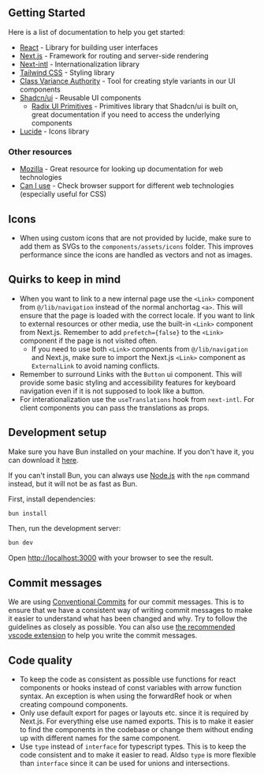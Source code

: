 ## Getting Started

Here is a list of documentation to help you get started:

- [React](https://react.dev/reference/react) - Library for building user interfaces
- [Next.js](https://nextjs.org/docs) - Framework for routing and server-side rendering
- [Next-intl](https://next-intl-docs.vercel.app/) - Internationalization library
- [Tailwind CSS](https://tailwindcss.com/docs) - Styling library
- [Class Variance Authority](https://beta.cva.style/) - Tool for creating style variants in our UI components
- [Shadcn/ui](https://ui.shadcn.com/docs) - Reusable UI components
  - [Radix UI Primitives](https://www.radix-ui.com/primitives/docs/overview/introduction) - Primitives library that Shadcn/ui is built on, great documentation if you need to access the underlying components
- [Lucide](https://lucide.dev/icons/) - Icons library

### Other resources

- [Mozilla](https://developer.mozilla.org/en-US/) - Great resource for looking up documentation for web technologies
- [Can I use](https://caniuse.com/) - Check browser support for different web technologies (especially useful for CSS)

## Icons

- When using custom icons that are not provided by lucide, make sure to add them as SVGs to the `components/assets/icons` folder. This improves performance since the icons are handled as vectors and not as images.

## Quirks to keep in mind

- When you want to link to a new internal page use the `<Link>` component from `@/lib/navigation` instead of the normal anchortag `<a>`. This will ensure that the page is loaded with the correct locale. If you want to link to external resources or other media, use the built-in `<Link>` component from Next.js. Remember to add `prefetch={false}` to the `<Link>` component if the page is not visited often.
  - If you need to use both `<Link>` components from `@/lib/navigation` and Next.js, make sure to import the Next.js `<Link>` component as `ExternalLink` to avoid naming conflicts.
- Remember to surround Links with the `Button` ui component. This will provide some basic styling and accessibility features for keyboard navigation even if it is not supposed to look like a button.
- For interationalization use the `useTranslations` hook from `next-intl`. For client components you can pass the translations as props.

## Development setup

Make sure you have Bun installed on your machine. If you don't have it, you can download it [here](https://bun.sh/docs/installation).

If you can't install Bun, you can always use [Node.js](https://nodejs.org/en/) with the `npm` command instead, but it will not be as fast as Bun.

First, install dependencies:

```bash
bun install
```

Then, run the development server:

```bash
bun dev
```

Open [http://localhost:3000](http://localhost:3000) with your browser to see the result.

## Commit messages

We are using [Conventional Commits](https://www.conventionalcommits.org/en/v1.0.0/) for our commit messages. This is to ensure that we have a consistent way of writing commit messages to make it easier to understand what has been changed and why. Try to follow the guidelines as closely as possible. You can also use [the recommended vscode extension](.vscode/extensions.json) to help you write the commit messages.

## Code quality

- To keep the code as consistent as possible use functions for react components or hooks instead of const variables with arrow function syntax. An exception is when using the forwardRef hook or when creating compound components.
- Only use default export for pages or layouts etc. since it is required by Next.js. For everything else use named exports. This is to make it easier to find the components in the codebase or change them without ending up with different names for the same component.
- Use `type` instead of `interface` for typescript types. This is to keep the code consistent and to make it easier to read. Aldso `type` is more flexible than `interface` since it can be used for unions and intersections.
